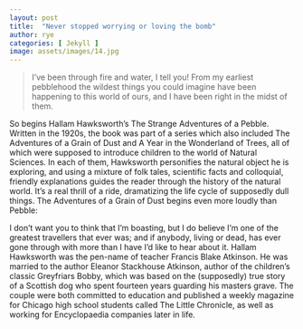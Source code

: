 ```yaml
---
layout: post
title:  "Never stopped worrying or loving the bomb"
author: rye
categories: [ Jekyll ]
image: assets/images/14.jpg
---
```

> I’ve been through fire and water, I tell you! From my earliest pebblehood the wildest things you could imagine have been happening to this world of ours, and I have been right in the midst of them.

So begins Hallam Hawksworth’s The Strange Adventures of a Pebble. Written in the 1920s, the book was part of a series which also included The Adventures of a Grain of Dust and A Year in the Wonderland of Trees, all of which were supposed to introduce children to the world of Natural Sciences. In each of them, Hawksworth personifies the natural object he is exploring, and using a mixture of folk tales, scientific facts and colloquial, friendly explanations guides the reader through the history of the natural world. It’s a real thrill of a ride, dramatizing the life cycle of supposedly dull things. The Adventures of a Grain of Dust begins even more loudly than Pebble:

I don’t want you to think that I’m boasting, but I do believe I’m one of the greatest travellers that ever was; and if anybody, living or dead, has ever gone through with more than I have I’d like to hear about it.
Hallam Hawksworth was the pen-name of teacher Francis Blake Atkinson. He was married to the author Eleanor Stackhouse Atkinson, author of the children’s classic Greyfriars Bobby, which was based on the (supposedly) true story of a Scottish dog who spent fourteen years guarding his masters grave. The couple were both committed to education and published a weekly magazine for Chicago high school students called The Little Chronicle, as well as working for Encyclopaedia companies later in life.
